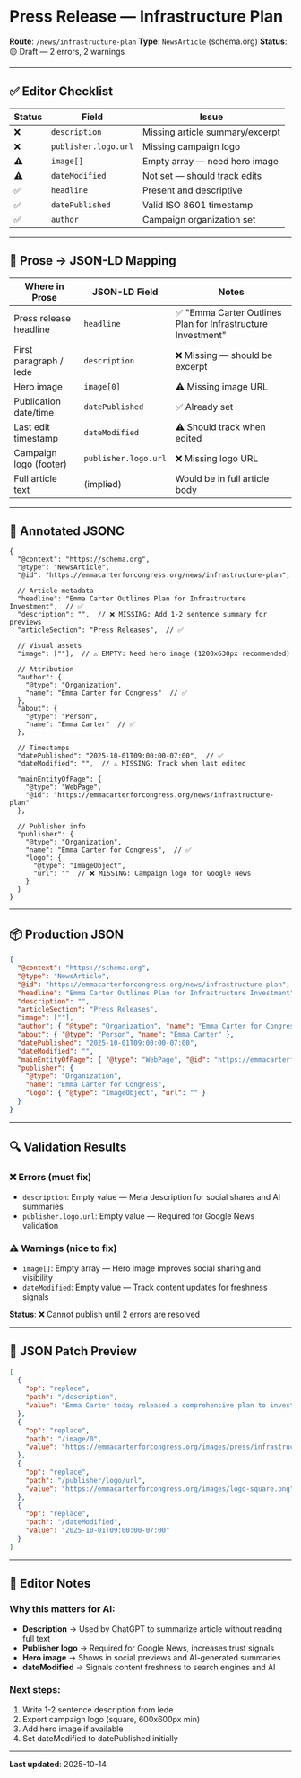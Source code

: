 # Press Release — Infrastructure Plan

**Route**: `/news/infrastructure-plan`
**Type**: `NewsArticle` (schema.org)
**Status**: 🟡 Draft — 2 errors, 2 warnings

---

## ✅ Editor Checklist

| Status | Field | Issue |
|--------|-------|-------|
| ❌ | `description` | Missing article summary/excerpt |
| ❌ | `publisher.logo.url` | Missing campaign logo |
| ⚠️ | `image[]` | Empty array — need hero image |
| ⚠️ | `dateModified` | Not set — should track edits |
| ✅ | `headline` | Present and descriptive |
| ✅ | `datePublished` | Valid ISO 8601 timestamp |
| ✅ | `author` | Campaign organization set |

---

## 📍 Prose → JSON-LD Mapping

| Where in Prose | JSON-LD Field | Notes |
|----------------|---------------|-------|
| Press release headline | `headline` | ✅ "Emma Carter Outlines Plan for Infrastructure Investment" |
| First paragraph / lede | `description` | ❌ Missing — should be excerpt |
| Hero image | `image[0]` | ⚠️ Missing image URL |
| Publication date/time | `datePublished` | ✅ Already set |
| Last edit timestamp | `dateModified` | ⚠️ Should track when edited |
| Campaign logo (footer) | `publisher.logo.url` | ❌ Missing logo URL |
| Full article text | (implied) | Would be in full article body |

---

## 📝 Annotated JSONC

```jsonc
{
  "@context": "https://schema.org",
  "@type": "NewsArticle",
  "@id": "https://emmacarterforcongress.org/news/infrastructure-plan",

  // Article metadata
  "headline": "Emma Carter Outlines Plan for Infrastructure Investment",  // ✅
  "description": "",  // ❌ MISSING: Add 1-2 sentence summary for previews
  "articleSection": "Press Releases",  // ✅

  // Visual assets
  "image": [""],  // ⚠️ EMPTY: Need hero image (1200x630px recommended)

  // Attribution
  "author": {
    "@type": "Organization",
    "name": "Emma Carter for Congress"  // ✅
  },
  "about": {
    "@type": "Person",
    "name": "Emma Carter"  // ✅
  },

  // Timestamps
  "datePublished": "2025-10-01T09:00:00-07:00",  // ✅
  "dateModified": "",  // ⚠️ MISSING: Track when last edited

  "mainEntityOfPage": {
    "@type": "WebPage",
    "@id": "https://emmacarterforcongress.org/news/infrastructure-plan"
  },

  // Publisher info
  "publisher": {
    "@type": "Organization",
    "name": "Emma Carter for Congress",  // ✅
    "logo": {
      "@type": "ImageObject",
      "url": ""  // ❌ MISSING: Campaign logo for Google News
    }
  }
}
```

---

## 📦 Production JSON

```json
{
  "@context": "https://schema.org",
  "@type": "NewsArticle",
  "@id": "https://emmacarterforcongress.org/news/infrastructure-plan",
  "headline": "Emma Carter Outlines Plan for Infrastructure Investment",
  "description": "",
  "articleSection": "Press Releases",
  "image": [""],
  "author": { "@type": "Organization", "name": "Emma Carter for Congress" },
  "about": { "@type": "Person", "name": "Emma Carter" },
  "datePublished": "2025-10-01T09:00:00-07:00",
  "dateModified": "",
  "mainEntityOfPage": { "@type": "WebPage", "@id": "https://emmacarterforcongress.org/news/infrastructure-plan" },
  "publisher": {
    "@type": "Organization",
    "name": "Emma Carter for Congress",
    "logo": { "@type": "ImageObject", "url": "" }
  }
}
```

---

## 🔍 Validation Results

### ❌ Errors (must fix)
- `description`: Empty value — Meta description for social shares and AI summaries
- `publisher.logo.url`: Empty value — Required for Google News validation

### ⚠️ Warnings (nice to fix)
- `image[]`: Empty array — Hero image improves social sharing and visibility
- `dateModified`: Empty value — Track content updates for freshness signals

**Status**: ❌ Cannot publish until 2 errors are resolved

---

## 🔧 JSON Patch Preview

```json
[
  {
    "op": "replace",
    "path": "/description",
    "value": "Emma Carter today released a comprehensive plan to invest in California's infrastructure, creating jobs while modernizing roads, bridges, and public transit."
  },
  {
    "op": "replace",
    "path": "/image/0",
    "value": "https://emmacarterforcongress.org/images/press/infrastructure-plan-hero.jpg"
  },
  {
    "op": "replace",
    "path": "/publisher/logo/url",
    "value": "https://emmacarterforcongress.org/images/logo-square.png"
  },
  {
    "op": "replace",
    "path": "/dateModified",
    "value": "2025-10-01T09:00:00-07:00"
  }
]
```

---

## 📖 Editor Notes

### Why this matters for AI:
- **Description** → Used by ChatGPT to summarize article without reading full text
- **Publisher logo** → Required for Google News, increases trust signals
- **Hero image** → Shows in social previews and AI-generated summaries
- **dateModified** → Signals content freshness to search engines and AI

### Next steps:
1. Write 1-2 sentence description from lede
2. Export campaign logo (square, 600x600px min)
3. Add hero image if available
4. Set dateModified to datePublished initially

---

**Last updated**: 2025-10-14
